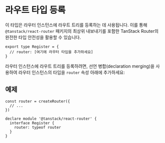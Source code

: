 # 라우트 타입 등록

이 타입은 라우터 인스턴스에 라우트 트리를 등록하는 데 사용됩니다. 이를 통해 `@tanstack/react-router` 패키지의 최상위 내보내기를 포함한 TanStack Router의 완전한 타입 안전성을 활용할 수 있습니다.

```tsx
export type Register = {
  // router: [여기에 라우터 타입을 추가하세요]
}
```

라우터 인스턴스에 라우트 트리를 등록하려면, 선언 병합(declaration merging)을 사용하여 라우터 인스턴스의 타입을 `router` 속성 아래에 추가하세요:


## 예제

```tsx
const router = createRouter({
  // ...
})

declare module '@tanstack/react-router' {
  interface Register {
    router: typeof router
  }
}
```


